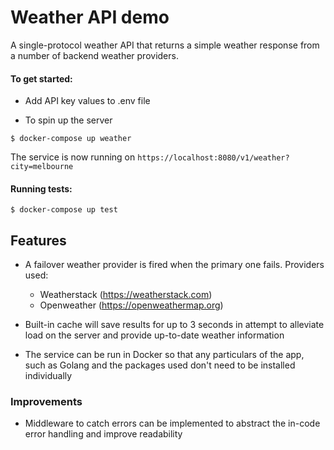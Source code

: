# Weather API demo

A single-protocol weather API that returns a simple weather response from a number of backend weather providers.

#### To get started:

* Add API key values to .env file

* To spin up the server

```$ docker-compose up weather``` 


The service is now running on `https://localhost:8080/v1/weather?city=melbourne`

#### Running tests:

```$ docker-compose up test```

## Features

* A failover weather provider is fired when the primary one fails. Providers used:
    * Weatherstack (https://weatherstack.com)
    * Openweather (https://openweathermap.org)

* Built-in cache will save results for up to 3 seconds in attempt to alleviate load on the server and provide up-to-date weather information

* The service can be run in Docker so that any particulars of the app, such as Golang and the packages used don't need to be installed individually

### Improvements

* Middleware to catch errors can be implemented to abstract the in-code error handling and improve readability

